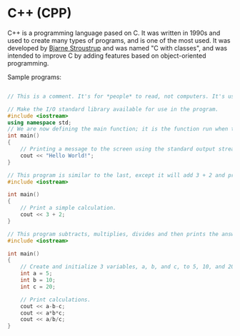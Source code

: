 # C++ (CPP)

C++ is a programming language pased on C. It was written in 1990s and used to create many types of programs, and is one of the most used. It was developed by [Bjarne Stroustrup](https://simple.wikipedia.org/wiki/C%2B%2B#:~:text=was%20developed%20by-,Bjarne%20Stroustrup,-at%20Bell%20Labs) and was named "C with classes", and was intended to improve C by adding features based on object-oriented programming.

Sample programs:

```cpp

// This is a comment. It's for *people* to read, not computers. It's usually used to describe the program.

// Make the I/O standard library available for use in the program.
#include <iostream>
using namespace std;
// We are now defining the main function; it is the function run when the program starts.
int main()
{
    // Printing a message to the screen using the standard output stream cout.
    cout << "Hello World!";
}

```

```cpp
// This program is similar to the last, except it will add 3 + 2 and print the answer instead of "Hello World!".
#include <iostream>

int main()
{
    // Print a simple calculation.
    cout << 3 + 2;
}
```

```cpp
// This program subtracts, multiplies, divides and then prints the answer on the screen.
#include <iostream>

int main()
{
    // Create and initialize 3 variables, a, b, and c, to 5, 10, and 20.
    int a = 5;
    int b = 10;
    int c = 20;

    // Print calculations.
    cout << a-b-c;
    cout << a*b*c;
    cout << a/b/c;
}
```